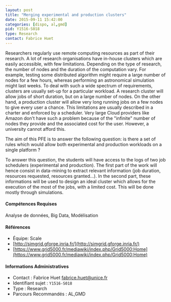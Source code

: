 ```yaml
---
layout: post
title: "Merging experimental and production clusters"
date: 2015-09-11 15:42:00
categories: [dispo, al,gmd]
pid: Y1516-S018
type: Research
contact: Fabrice Huet
---
```

       
Researchers regularly use remote computing resources as part of their research. A lot of  research organisations have in-house clusters which are easily accessible, with few limitations. Depending on the type of research, the number of nodes and the duration of the computation vary. For example, testing some distributed algorithm might require a large number of nodes for a few hours, whereas performing an astronomical simulation might last weeks. To deal with such a wide spectrum of requirements, clusters are usually set-up for a particular workload. A research cluster will allow jobs of short duration, but on a large number of nodes. On the other hand, a production cluster will allow very long running jobs on a few nodes to give every user a chance. This limitations are usually described in a charter and enforced by a scheduler. 
Very large Cloud providers like Amazon don't have such a problem because of the "infinite" number of nodes they provide
and the associated cost for the user. However, a university cannot afford this.

The aim of this PFE is to answer the following question: is there a set of rules which would allow both experimental and production workloads on a single platform ?

To answer this question, the students will have access to the logs of two job schedulers (experimental and production). The first part of the work will hence consist in data-mining to extract relevant information (job duration, resources requested, resources granted...). In the second part, these informations will be used to design an ideal cluster which allows for the execution of the most of the jobs, with a limited cost. This will be done mostly through simulations. 

#### Compétences Requises
Analyse de données, Big Data, Modélisation


#### Références

  * Équipe: Scale
  * [http://simgrid.gforge.inria.fr/](http://simgrid.gforge.inria.fr/)
  * [https://www.grid5000.fr/mediawiki/index.php/Grid5000:Home](https://www.grid5000.fr/mediawiki/index.php/Grid5000:Home)

#### Informations Administratives
  * Contact : Fabrice Huet <fabrice.huet@unice.fr>
  * Identifiant sujet : `Y1516-S018`
  * Type : Research
  * Parcours Recommandés : AL,GMD
     